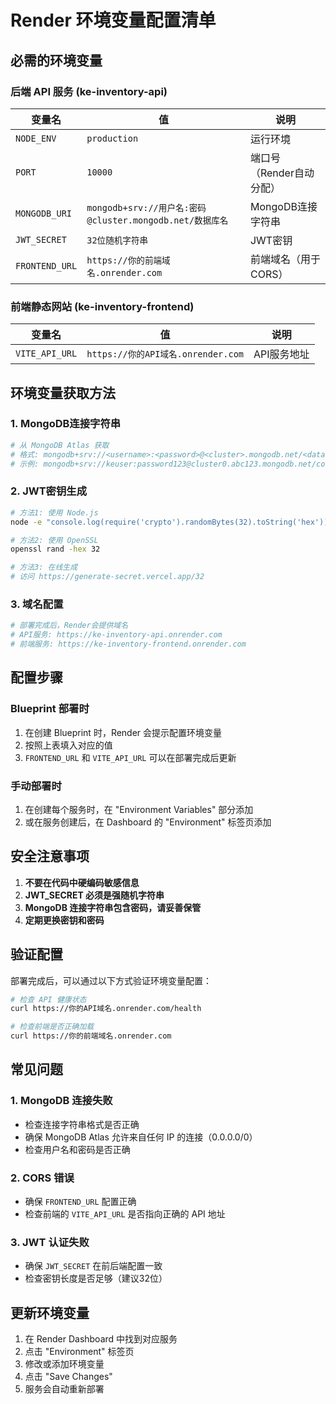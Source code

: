 # Render 环境变量配置清单

## 必需的环境变量

### 后端 API 服务 (ke-inventory-api)

| 变量名 | 值 | 说明 |
|--------|-----|------|
| `NODE_ENV` | `production` | 运行环境 |
| `PORT` | `10000` | 端口号（Render自动分配） |
| `MONGODB_URI` | `mongodb+srv://用户名:密码@cluster.mongodb.net/数据库名` | MongoDB连接字符串 |
| `JWT_SECRET` | `32位随机字符串` | JWT密钥 |
| `FRONTEND_URL` | `https://你的前端域名.onrender.com` | 前端域名（用于CORS） |

### 前端静态网站 (ke-inventory-frontend)

| 变量名 | 值 | 说明 |
|--------|-----|------|
| `VITE_API_URL` | `https://你的API域名.onrender.com` | API服务地址 |

## 环境变量获取方法

### 1. MongoDB连接字符串
```bash
# 从 MongoDB Atlas 获取
# 格式: mongodb+srv://<username>:<password>@<cluster>.mongodb.net/<database>
# 示例: mongodb+srv://keuser:password123@cluster0.abc123.mongodb.net/convenience_store
```

### 2. JWT密钥生成
```bash
# 方法1: 使用 Node.js
node -e "console.log(require('crypto').randomBytes(32).toString('hex'))"

# 方法2: 使用 OpenSSL
openssl rand -hex 32

# 方法3: 在线生成
# 访问 https://generate-secret.vercel.app/32
```

### 3. 域名配置
```bash
# 部署完成后，Render会提供域名
# API服务: https://ke-inventory-api.onrender.com
# 前端服务: https://ke-inventory-frontend.onrender.com
```

## 配置步骤

### Blueprint 部署时
1. 在创建 Blueprint 时，Render 会提示配置环境变量
2. 按照上表填入对应的值
3. `FRONTEND_URL` 和 `VITE_API_URL` 可以在部署完成后更新

### 手动部署时
1. 在创建每个服务时，在 "Environment Variables" 部分添加
2. 或在服务创建后，在 Dashboard 的 "Environment" 标签页添加

## 安全注意事项

1. **不要在代码中硬编码敏感信息**
2. **JWT_SECRET 必须是强随机字符串**
3. **MongoDB 连接字符串包含密码，请妥善保管**
4. **定期更换密钥和密码**

## 验证配置

部署完成后，可以通过以下方式验证环境变量配置：

```bash
# 检查 API 健康状态
curl https://你的API域名.onrender.com/health

# 检查前端是否正确加载
curl https://你的前端域名.onrender.com
```

## 常见问题

### 1. MongoDB 连接失败
- 检查连接字符串格式是否正确
- 确保 MongoDB Atlas 允许来自任何 IP 的连接（0.0.0.0/0）
- 检查用户名和密码是否正确

### 2. CORS 错误
- 确保 `FRONTEND_URL` 配置正确
- 检查前端的 `VITE_API_URL` 是否指向正确的 API 地址

### 3. JWT 认证失败
- 确保 `JWT_SECRET` 在前后端配置一致
- 检查密钥长度是否足够（建议32位）

## 更新环境变量

1. 在 Render Dashboard 中找到对应服务
2. 点击 "Environment" 标签页
3. 修改或添加环境变量
4. 点击 "Save Changes"
5. 服务会自动重新部署